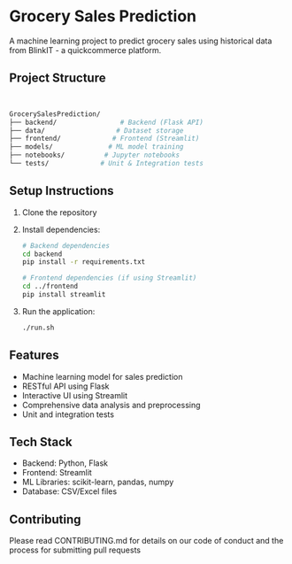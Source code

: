 # Grocery Sales Prediction

A machine learning project to predict grocery sales using historical data from BlinkIT - a quickcommerce  platform.

## Project Structure

```bash


GrocerySalesPrediction/
├── backend/                # Backend (Flask API)
├── data/                  # Dataset storage
├── frontend/             # Frontend (Streamlit)
├── models/              # ML model training
├── notebooks/          # Jupyter notebooks
└── tests/             # Unit & Integration tests
```

## Setup Instructions

1. Clone the repository
2. Install dependencies:

   ```bash
   # Backend dependencies
   cd backend
   pip install -r requirements.txt

   # Frontend dependencies (if using Streamlit)
   cd ../frontend
   pip install streamlit
   ```

3. Run the application:

   ```bash
   ./run.sh
   ```

## Features

- Machine learning model for sales prediction
- RESTful API using Flask
- Interactive UI using Streamlit
- Comprehensive data analysis and preprocessing
- Unit and integration tests

## Tech Stack

- Backend: Python, Flask
- Frontend: Streamlit
- ML Libraries: scikit-learn, pandas, numpy
- Database: CSV/Excel files

## Contributing

Please read CONTRIBUTING.md for details on our code of conduct and the process for submitting pull requests

